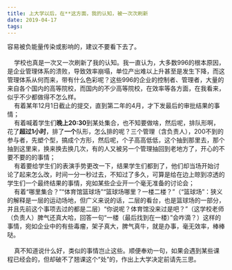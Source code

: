 ```yaml
---
title: 上大学以后，在**这方面，我的认知，被一次次刷新
date: 2019-04-17
tags:
---
```

容易被负能量传染或影响的，建议不要看下去了。<br><br>&nbsp;&nbsp;&nbsp;&nbsp;学校也真是一次又一次刷新了我的认知。我一直认为，大多数996的根本原因，是企业管理体系的溃败，导致效率崩塌，单位产出难以上升甚至是发生下降，而这管理体系从何而来，带有什么色彩呢？这些996的企业的控制者、管理者，大量的来自各个国内的高等院校，而国内的不少高等院校，在效率等各方面，在我看来，似乎不少都做得不怎么样。<br>&nbsp;&nbsp;&nbsp;&nbsp;有着某年12月1日截止的提交，直到第二年的4月，才下发最后的审批结果的事情；<br>&nbsp;&nbsp;&nbsp;&nbsp;有着喊着学生们<b>晚上20:30</b>到某处集合，也不知要做啥，然后呢，排队形啊，花了<b>超过1小时</b>，排了<b>一个</b>队形，怎么排的呢？三个管理（含负责人），200不到的参与者，先塑个型，搞成个方形，然后呢，个子高高低低，这个抽到那里去，那个抽到这里来，换来换去换几次，有的人又被另一个管理抽回到老地方了，开心的不要不要的的事情；<br>&nbsp;&nbsp;&nbsp;&nbsp;有着要给学生们的表演手势更改一下，结果学生们都到了，他们却当场开始讨论了起来怎么改，时间一分一秒过去，不知过了多久，可算是给在边上晾到凉透的学生们一个最终结果的事情，宛如某些企业开一个毫无准备的讨论会；<br>&nbsp;&nbsp;&nbsp;&nbsp;有着“哪里集合？”“体育馆篮球场”“篮球场哪里？一楼二楼？”（“篮球场”：狭义的解释是一层的运动场地，但广义来说的话，二层的看台，也是篮球场的一部分，并且先前这个事项去过的都是二层）“你说呢？体育馆没来过是吧？”（这学校老师（负责人）脾气还真大哈，回答一句“一楼（最后找到在一楼）”会咋滴？）这样的事情，宛如企业中的有些毒瘤，架子真大，脾气真牛，就是办事，毫无效率，棒棒哒。<br><br>&nbsp;&nbsp;&nbsp;&nbsp;真不知道说什么好，类似的事情岂止这些。顺便奉劝一句，如果会遇到某些课程已经会的，但却破不了翘课这个“处”的，作出上大学决定前请先三思。
